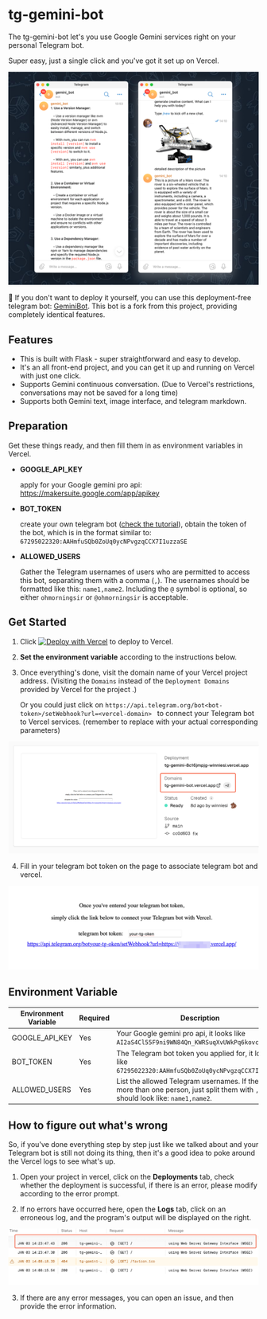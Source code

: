 # tg-gemini-bot

The tg-gemini-bot let's you use Google Gemini services right on your personal Telegram bot.

Super easy, just a single click and you've got it set up on Vercel.

![screen](./screenshots/screen.png)

🚀 If you don't want to deploy it yourself, you can use this deployment-free telegram bot: [GeminiBot](https://t.me/geminipro_api_bot). This bot is a fork from this project, providing completely identical features.

## Features

- This is built with Flask - super straightforward and easy to develop.
- It's an all front-end project, and you can get it up and running on Vercel with just one click.
- Supports Gemini continuous conversation. (Due to Vercel's restrictions, conversations may not be saved for a long time)
- Supports both Gemini text, image interface, and telegram markdown.

## Preparation

Get these things ready, and then fill them in as environment variables in Vercel.

- **GOOGLE_API_KEY**

  apply for your Google gemini pro api: https://makersuite.google.com/app/apikey

- **BOT_TOKEN**

  create your own telegram bot ([check the tutorial](https://flowxo.com/how-to-create-a-bot-for-telegram-short-and-simple-guide-for-beginners/)), obtain the token of the bot, which is in the format similar to: `67295022320:AAHmfuSQb0ZoUq0ycNPvgzqCCX7I1uzzaSE`

- **ALLOWED_USERS**

  Gather the Telegram usernames of users who are permitted to access this bot, separating them with a comma (`,`). The usernames should be formatted like this: `name1,name2`. Including the `@` symbol is optional, so either `ohmorningsir` or `@ohmorningsir` is acceptable.

## Get Started

1. Click [![Deploy with Vercel](https://vercel.com/button)](https://vercel.com/new/clone?repository-url=https%3A%2F%2Fgithub.com%2Fwinniesi%2Ftg-gemini-bot&env=BOT_TOKEN%2CGOOGLE_API_KEY%2CALLOWED_USERS&project-name=tg-gemini-bot&repository-name=tg-gemini-bot) to deploy to Vercel.

2. **Set the environment variable** according to the instructions below.

3. Once everything's done, visit the domain name of your Vercel project address. (Visiting the `Domains` instead of the `Deployment Domains` provided by Vercel for the project .)

   Or you could just click on `https://api.telegram.org/bot<bot-token>/setWebhook?url=<vercel-domain> ` to connect your Telegram bot to Vercel services. (remember to replace <token> with your actual corresponding parameters)

![update_telegram_bot](./screenshots/visit_domains.png)

4. Fill in your telegram bot token on the page to associate telegram bot and vercel.

![update_telegram_bot](./screenshots/update_telegram_bot.png)

## Environment Variable

| Environment Variable | Required | Description                                                                                                                            |
| -------------------- | -------- | -------------------------------------------------------------------------------------------------------------------------------------- |
| GOOGLE_API_KEY       | Yes      | Your Google gemini pro api, it looks like `AI2aS4Cl55F9ni9WN84Qn_KWRSuqXvUWkPq6kovc `                                                  |
| BOT_TOKEN            | Yes      | The Telegram bot token you applied for, it looks like `67295022320:AAHmfuSQb0ZoUq0ycNPvgzqCCX7I1uzzaSE`                                |
| ALLOWED_USERS        | Yes      | List the allowed Telegram usernames. If there's more than one person, just split them with `,` and it should look like: `name1,name2`. |

## How to figure out what's wrong

So, if you've done everything step by step just like we talked about and your Telegram bot is still not doing its thing, then it's a good idea to poke around the Vercel logs to see what's up.

1. Open your project in vercel, click on the **Deployments** tab, check whether the deployment is successful, if there is an error, please modify according to the error prompt.

2. If no errors have occurred here, open the **Logs** tab, click on an erroneous log, and the program's output will be displayed on the right.

![screen](./screenshots/vercel_logs.png)

3. If there are any error messages, you can open an issue, and then provide the error information.
